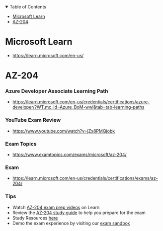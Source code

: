 
<details open="open">
<summary>Table of Contents</summary>

-   [Microsoft Learn](#microsoft-learn)
-   [AZ-204](#az-204)

</details>



# Microsoft Learn
- https://learn.microsoft.com/en-us/



# AZ-204

### Azure Developer Associate Learning Path
- https://learn.microsoft.com/en-us/credentials/certifications/azure-developer/?WT.mc_id=Azure_BoM-wwl&tab=tab-learning-paths


### YouTube Exam Review
- https://www.youtube.com/watch?v=jZx8PMQjobk

### Exam Topics
- https://www.examtopics.com/exams/microsoft/az-204/


### Exam
- https://learn.microsoft.com/en-us/credentials/certifications/exams/az-204/

### Tips
- Watch [AZ-204 exam prep videos](https://learn.microsoft.com/en-us/shows/exam-readiness-zone/preparing-for-az-204-develop-azure-compute-solutions-1-of-5/) on Learn
- Review the [AZ-204 study guide](https://aka.ms/AZ204-StudyGuide) to help you prepare for the exam
- Study Resources [here](https://learn.microsoft.com/en-us/credentials/certifications/resources/study-guides/az-204#study-resources)
- Demo the exam experience by visiting our [exam sandbox](https://go.microsoft.com/fwlink/?linkid=2226877)


